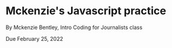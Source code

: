 # Mckenzie's Javascript practice

By Mckenzie Bentley, Intro Coding for Journalists class

Due February 25, 2022

